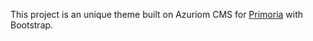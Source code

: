 This project is an unique theme built on Azuriom CMS for [Primoria](https://primoria.fr) with Bootstrap.
